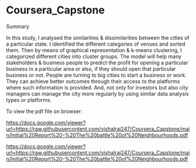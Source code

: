 # Coursera_Capstone

Summary

In this study, I analysed the similarities & dissimilarities between the cities of a particular state. I identified the different categories of venues and sorted them. Then by means of graphical representation & k-means clustering, I categorized different cities into cluster groups. The model will help many stakeholders & business people to predict the profit for opening a particular business in a particular area or also, if they should open that particular business or not. People are turning to big cities to start a business or work. They can achieve better outcomes through their access to the platforms where such information is provided. And, not only for investors but also city managers can manage the city more regularly by using similar data analysis types or platforms.

To view the pdf file on browser:


https://docs.google.com/viewer?url=https://raw.githubusercontent.com/vishalraj247/Coursera_Capstone/main/Initial%20Report%20-%20The%20battle%20of%20Neighbourhoods.pdf


https://docs.google.com/viewer?url=https://raw.githubusercontent.com/vishalraj247/Coursera_Capstone/main/Initial%20Report%20-%20The%20battle%20of%20Neighbourhoods.pdf
